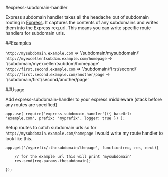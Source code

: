 #express-subdomain-handler

Express subdomain handler takes all the headache out of subdomain routing in [Express](http://expressjs.com). It captures the contents of any
subdomains and writes them into the Express req.url. This means you can write specific route handlers for subdomain urls.

##Examples

`http://mysubdomain.example.com` => '/subdomain/mysubdomain/'
`http://myexcellentsubdom.example.com/homepage` => '/subdomain/myexcellentsubdom/homepage'
`http://first.second.example.com` => '/subdomain/first/second/'
`http://first.second.example.com/another/page` => '/subdomain/first/second/another/page'


##Usage

Add express-subdomain-handler to your express middleware (stack before any routes are specified)

	app.use( require('express-subdomain-handler')({ baseUrl: 'example.com', prefix: 'myprefix', logger: true }) );


Setup routes to catch subdomain urls so for `http://mysubdomain.example.com/homepage` I would write my route
handler to look like this.

	app.get('/myprefix/:thesubdomain/thepage', function(req, res, next){

		// for the example url this will print 'mysubdomain'
		res.send(req.params.thesubdomain);

	});